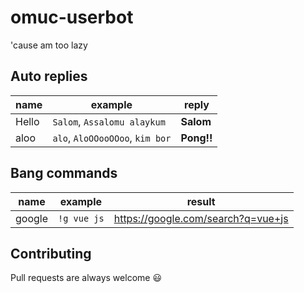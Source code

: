 # omuc-userbot
'cause am too lazy

## Auto replies

name    | example                        | reply
--------|--------------------------------|----------
Hello   | `Salom`, `Assalomu alaykum`    | **Salom**
aloo    | `alo`, `AloOOooOOoo`, `kim bor`| **Pong!!**

## Bang commands

name    | example         | result
--------|-----------------|-----------------------------------
google  | `!g vue js`     | https://google.com/search?q=vue+js
 
## Contributing
Pull requests are always welcome 😃
